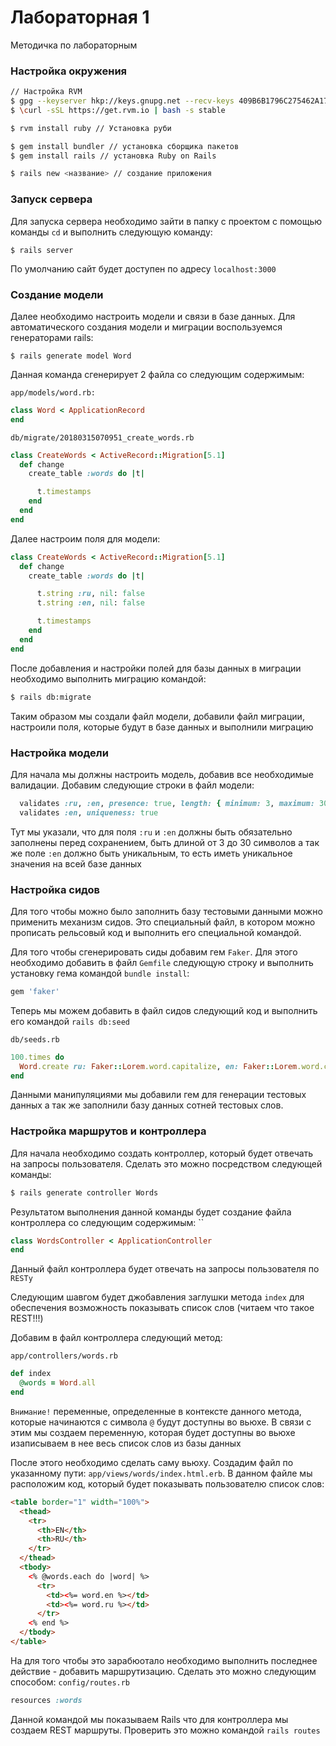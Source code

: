 # Лабораторная 1

Методичка по лабораторным

### Настройка окружения

```bash
// Настройка RVM
$ gpg --keyserver hkp://keys.gnupg.net --recv-keys 409B6B1796C275462A1703113804BB82D39DC0E3 7D2BAF1CF37B13E2069D6956105BD0E739499BDB
$ \curl -sSL https://get.rvm.io | bash -s stable

$ rvm install ruby // Установка руби

$ gem install bundler // установка сборщика пакетов
$ gem install rails // установка Ruby on Rails

$ rails new <название> // создание приложения
```

### Запуск сервера

Для запуска сервера необходимо зайти в папку с проектом с помощью команды `cd` и выполнить следующую команду:

```
$ rails server
```

По умолчанию сайт будет доступен по адресу `localhost:3000`

### Создание модели

Далее необходимо настроить модели и связи в базе данных. Для автоматического создания модели и миграции воспользуемся генераторами rails:

```
$ rails generate model Word
```

Данная команда сгенерирует 2 файла со следующим содержимым:

`app/models/word.rb:`
```ruby
class Word < ApplicationRecord
end
```

`db/migrate/20180315070951_create_words.rb`
```ruby
class CreateWords < ActiveRecord::Migration[5.1]
  def change
    create_table :words do |t|

      t.timestamps
    end
  end
end
```

Далее настроим поля для модели:

```ruby
class CreateWords < ActiveRecord::Migration[5.1]
  def change
    create_table :words do |t|

      t.string :ru, nil: false
      t.string :en, nil: false

      t.timestamps
    end
  end
end

```

После добавления и настройки полей для базы данных в миграции необходимо выполнить миграцию командой:
```bash
$ rails db:migrate
```

Таким образом мы создали файл модели, добавили файл миграции, настроили поля, которые будут в базе данных и выполнили миграцию

### Настройка модели

Для начала мы должны настроить модель, добавив все необходимые валидации. Добавим следующие строки в файл модели:
```ruby
  validates :ru, :en, presence: true, length: { minimum: 3, maximum: 30 }
  validates :en, uniqueness: true
```

Тут мы указали, что для поля `:ru` и `:en` должны быть обязательно заполнены перед сохранением, быть длиной от 3 до 30 символов а так же поле `:en` должно быть уникальным, то есть иметь уникальное значения на всей базе данных

### Настройка сидов

Для того чтобы можно было заполнить базу тестовыми данными можно применить механизм сидов. Это специальный файл, в котором можно прописать рельсовый код и выполнить его специальной командой.

Для того чтобы сгенерировать сиды добавим гем `Faker`. Для этого необходимо добавить в файл `Gemfile` следующую строку и выполнить установку гема командой `bundle install`:
```ruby
gem 'faker'
```

Теперь мы можем добавить в файл сидов следующий код и выполнить его командой `rails db:seed`

`db/seeds.rb`
```ruby
100.times do
  Word.create ru: Faker::Lorem.word.capitalize, en: Faker::Lorem.word.capitalize
end
```

Данными манипуляциями мы добавили гем для генерации тестовых данных а так же заполнили базу данных сотней тестовых слов.


### Настройка маршрутов и контроллера

Для начала необходимо создать контроллер, который будет отвечать на запросы пользователя. Сделать это можно посредством следующей команды:
```bash
$ rails generate controller Words
```

Результатом выполнения данной команды будет создание файла контроллера со следующим содержимым:
``
```ruby
class WordsController < ApplicationController
end
```

Данный файл контроллера будет отвечать на запросы пользователя по `RESTу`

Следующим шавгом будет джобавления заглушки метода `index` для обеспечения возможность показывать список слов (читаем что такое REST!!!)

Добавим в файл контроллера следующий метод:

`app/controllers/words.rb`
```ruby
def index
  @words = Word.all
end
```

`Внимание!` переменные, определенные в контексте данного метода, которые начинаются с символа `@` будут доступны во вьюхе. В связи с этим мы создаем переменную, которая будет доступны во вьюхе изаписываем в нее весь список слов из базы данных

После этого необходимо сделать саму вьюху. Создадим файл по указанному пути: `app/views/words/index.html.erb`.
В данном файле мы расположим код, который будет показывать пользователю список слов:

```html
<table border="1" width="100%">
  <thead>
    <tr>
      <th>EN</th>
      <th>RU</th>
    </tr>
  </thead>
  <tbody>
    <% @words.each do |word| %>
      <tr>
        <td><%= word.en %></td>
        <td><%= word.ru %></td>
      </tr>
    <% end %>
  </tbody>
</table>
```

На для того чтобы это зарабюотало необходимо выполнить последнее действие - добавить маршрутизацию. Сделать это можно следующим способом:
`config/routes.rb`
```ruby
resources :words
```

Данной командой мы показываем Rails что для контроллера мы создаем REST маршруты. Проверить это можно командой `rails routes`